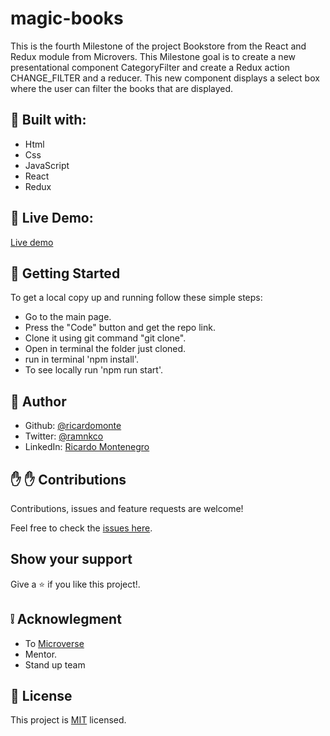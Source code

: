 # magic-books

This is the fourth Milestone of the project Bookstore from the React and Redux module from Microvers. This Milestone goal is to create a new presentational component CategoryFilter and create a Redux action CHANGE_FILTER and a reducer. This new component displays a select box where the user can filter the books that are displayed.

## :hammer: Built with:

- Html
- Css
- JavaScript
- React
- Redux

## :red_circle: Live Demo:

[Live demo](https://magic-books-2021.herokuapp.com/)

## :construction_worker: Getting Started

To get a local copy up and running follow these simple steps:

- Go to the main page.
- Press the "Code" button and get the repo link.
- Clone it using git command "git clone".
- Open in terminal the folder just cloned.
- run in terminal 'npm install'.
- To see locally run 'npm run start'.

## :bust_in_silhouette: Author

- Github: [@ricardomonte](https://github.com/ricardomonte)
- Twitter: [@ramnkco](https://twitter.com/ramnkco)
- LinkedIn: [Ricardo Montenegro](https://www.linkedin.com/in/ricantomontenegro/)

## :raised_hand: :raised_hand: Contributions

Contributions, issues and feature requests are welcome!

Feel free to check the [issues here](https://github.com/ricardomonte/math-magicians-calculator/issues).

## Show your support

Give a :star: if you like this project!.

## :grey_exclamation: Acknowlegment

- To [Microverse](https://www.microverse.org/)
- Mentor.
- Stand up team

## :memo: License

This project is [MIT](LICENSE) licensed.
